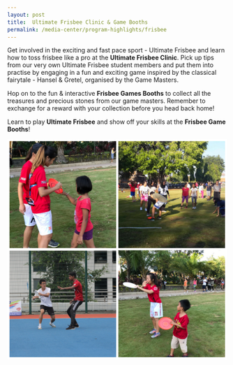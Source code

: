 ```yaml
---
layout: post
title:  Ultimate Frisbee Clinic & Game Booths
permalink: /media-center/program-highlights/frisbee
---
```


Get involved in the exciting and fast pace sport - Ultimate Frisbee and learn how to toss frisbee like a pro at the **Ultimate Frisbee Clinic**. Pick up tips from our very own Ultimate Frisbee student members and put them into practise by engaging in a fun and exciting game inspired by the classical fairytale - Hansel & Gretel, organised by the Game Masters.  

Hop on to the fun & interactive **Frisbee Games Booths** to collect all the treasures and precious stones from our game masters.
Remember to exchange for a reward with your collection before you head back home!

Learn to play **Ultimate Frisbee** and show off your skills at the **Frisbee Game Booths**!

![](/images/Frisbee.jpg) 
